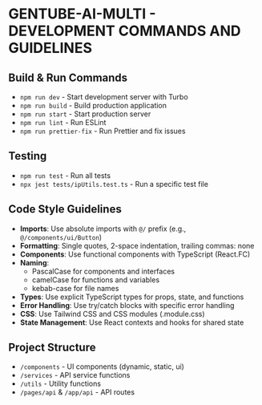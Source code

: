# GENTUBE-AI-MULTI - DEVELOPMENT COMMANDS AND GUIDELINES

## Build & Run Commands
- `npm run dev` - Start development server with Turbo
- `npm run build` - Build production application
- `npm run start` - Start production server
- `npm run lint` - Run ESLint
- `npm run prettier-fix` - Run Prettier and fix issues

## Testing
- `npm run test` - Run all tests
- `npx jest tests/ipUtils.test.ts` - Run a specific test file

## Code Style Guidelines
- **Imports**: Use absolute imports with `@/` prefix (e.g., `@/components/ui/Button`)
- **Formatting**: Single quotes, 2-space indentation, trailing commas: none
- **Components**: Use functional components with TypeScript (React.FC)
- **Naming**:
  - PascalCase for components and interfaces
  - camelCase for functions and variables
  - kebab-case for file names
- **Types**: Use explicit TypeScript types for props, state, and functions
- **Error Handling**: Use try/catch blocks with specific error handling
- **CSS**: Use Tailwind CSS and CSS modules (.module.css)
- **State Management**: Use React contexts and hooks for shared state

## Project Structure
- `/components` - UI components (dynamic, static, ui)
- `/services` - API service functions
- `/utils` - Utility functions
- `/pages/api` & `/app/api` - API routes